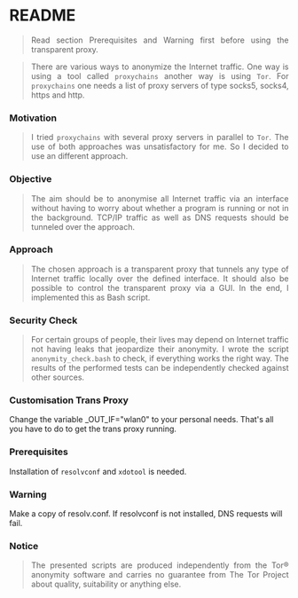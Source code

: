 # README

> <p align="justify">Read section Prerequisites and Warning first before using the transparent proxy.</p>

> <p align="justify">There are various ways to anonymize the Internet traffic. One way is using a tool called <code>proxychains</code> another way is using <code>Tor</code>. For <code>proxychains</code> one needs a list of proxy servers of type socks5, socks4, https and http.</p>

### Motivation

> <p align="justify">I tried <code>proxychains</code> with several proxy servers in parallel to <code>Tor</code>. The use of both approaches was unsatisfactory for me. So I decided to use an different approach.</p>

### Objective

> <p align="justify">The aim should be to anonymise all Internet traffic via an interface without having to worry about whether a program is running or not in the background. TCP/IP traffic as well as DNS requests should be tunneled over the approach.</p>

### Approach

> <p align="justify">The chosen approach is a transparent proxy that tunnels any type of Internet traffic locally over the defined interface. It should also be possible to control the transparent proxy via a GUI. In the end, I implemented this as Bash script.</p>

### Security Check

> <p align="justify">For certain groups of people, their lives may depend on Internet traffic not having leaks that jeopardize their anonymity. I wrote the script <code>anonymity_check.bash</code> to check, if everything works the right way. The results of the performed tests can be independently checked against other sources.</p>

### Customisation Trans Proxy

Change the variable _OUT_IF="wlan0" to your personal needs. That's all you have to do to get the trans proxy running.

### Prerequisites

Installation of <code>resolvconf</code> and <code>xdotool</code> is needed.

### Warning

Make a copy of resolv.conf. If resolvconf is not installed, DNS requests will fail.

### Notice

> <p align="justify">The presented scripts are produced independently from the Tor® anonymity software and carries no guarantee from The Tor Project about quality, suitability or anything else.</p>


